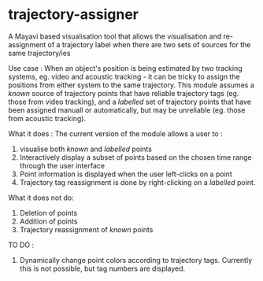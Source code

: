 # trajectory-assigner
A Mayavi based visualisation tool that allows the visualisation and re-assignment of a trajectory label when there are two
sets of sources for the same trajectory/ies

Use case :
When an object's position is being estimated by two tracking systems, eg. video and acoustic tracking - it can be tricky to assign the positions from either system to the same trajectory. This module assumes a *known* source of trajectory points that have reliable trajectory tags (eg. those from video tracking), and a *labelled* set of trajectory points that have been assigned manuall or automatically, but may be unreliable (eg. those from acoustic tracking). 

What it does : 
The current version of the module allows a user to :
1) visualise both *known* and *labelled* points
2) Interactively display a subset of points based on the chosen time range through the user interface
3) Point information is displayed when the user left-clicks on a point
4) Trajectory tag reassignment is done by right-clicking on a *labelled* point. 

What it does not do:
1) Deletion of points
2) Addition of points
3) Trajectory reassignment of *known* points 


TO DO : 
1) Dynamically change point colors according to trajectory tags. Currently this is not possible, but tag numbers are displayed.

